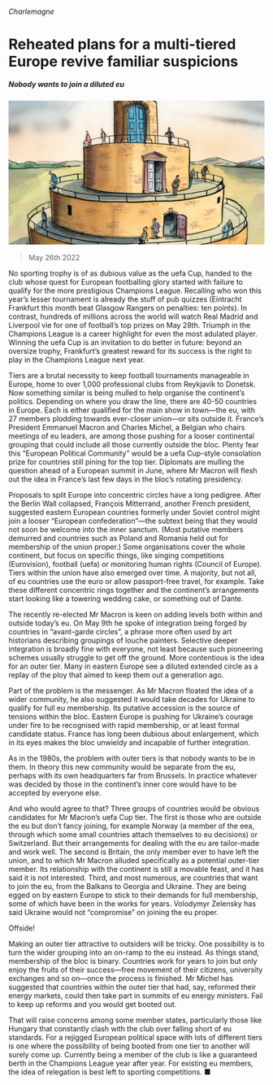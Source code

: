 ###### Charlemagne

# Reheated plans for a multi-tiered Europe revive familiar suspicions 

##### Nobody wants to join a diluted eu 

![image](images/20220528_EUD000.jpg) 

> May 26th 2022 

No sporting trophy is of as dubious value as the uefa Cup, handed to the club whose quest for European footballing glory started with failure to qualify for the more prestigious Champions League. Recalling who won this year’s lesser tournament is already the stuff of pub quizzes (Eintracht Frankfurt this month beat Glasgow Rangers on penalties: ten points). In contrast, hundreds of millions across the world will watch Real Madrid and Liverpool vie for one of football’s top prizes on May 28th. Triumph in the Champions League is a career highlight for even the most adulated player. Winning the uefa Cup is an invitation to do better in future: beyond an oversize trophy, Frankfurt’s greatest reward for its success is the right to play in the Champions League next year.

Tiers are a brutal necessity to keep football tournaments manageable in Europe, home to over 1,000 professional clubs from Reykjavik to Donetsk. Now something similar is being mulled to help organise the continent’s politics. Depending on where you draw the line, there are 40-50 countries in Europe. Each is either qualified for the main show in town—the eu, with 27 members plodding towards ever-closer union—or sits outside it. France’s President Emmanuel Macron and Charles Michel, a Belgian who chairs meetings of eu leaders, are among those pushing for a looser continental grouping that could include all those currently outside the bloc. Plenty fear this “European Political Community” would be a uefa Cup-style consolation prize for countries still pining for the top tier. Diplomats are mulling the question ahead of a European summit in June, where Mr Macron will flesh out the idea in France’s last few days in the bloc’s rotating presidency.

Proposals to split Europe into concentric circles have a long pedigree. After the Berlin Wall collapsed, François Mitterrand, another French president, suggested eastern European countries formerly under Soviet control might join a looser “European confederation”—the subtext being that they would not soon be welcome into the inner sanctum. (Most putative members demurred and countries such as Poland and Romania held out for membership of the union proper.) Some organisations cover the whole continent, but focus on specific things, like singing competitions (Eurovision), football (uefa) or monitoring human rights (Council of Europe). Tiers within the union have also emerged over time. A majority, but not all, of eu countries use the euro or allow passport-free travel, for example. Take these different concentric rings together and the continent’s arrangements start looking like a towering wedding cake, or something out of Dante.

The recently re-elected Mr Macron is keen on adding levels both within and outside today’s eu. On May 9th he spoke of integration being forged by countries in “avant-garde circles”, a phrase more often used by art historians describing groupings of louche painters. Selective deeper integration is broadly fine with everyone, not least because such pioneering schemes usually struggle to get off the ground. More contentious is the idea for an outer tier. Many in eastern Europe see a diluted extended circle as a replay of the ploy that aimed to keep them out a generation ago. 

Part of the problem is the messenger. As Mr Macron floated the idea of a wider community, he also suggested it would take decades for Ukraine to qualify for full eu membership. Its putative accession is the source of tensions within the bloc. Eastern Europe is pushing for Ukraine’s courage under fire to be recognised with rapid membership, or at least formal candidate status. France has long been dubious about enlargement, which in its eyes makes the bloc unwieldy and incapable of further integration.

As in the 1980s, the problem with outer tiers is that nobody wants to be in them. In theory this new community would be separate from the eu, perhaps with its own headquarters far from Brussels. In practice whatever was decided by those in the continent’s inner core would have to be accepted by everyone else. 

And who would agree to that? Three groups of countries would be obvious candidates for Mr Macron’s uefa Cup tier. The first is those who are outside the eu but don’t fancy joining, for example Norway (a member of the eea, through which some small countries attach themselves to eu decisions) or Switzerland. But their arrangements for dealing with the eu are tailor-made and work well. The second is Britain, the only member ever to have left the union, and to which Mr Macron alluded specifically as a potential outer-tier member. Its relationship with the continent is still a movable feast, and it has said it is not interested. Third, and most numerous, are countries that want to join the eu, from the Balkans to Georgia and Ukraine. They are being egged on by eastern Europe to stick to their demands for full membership, some of which have been in the works for years. Volodymyr Zelensky has said Ukraine would not “compromise” on joining the eu proper.

Offside!

Making an outer tier attractive to outsiders will be tricky. One possibility is to turn the wider grouping into an on-ramp to the eu instead. As things stand, membership of the bloc is binary. Countries work for years to join but only enjoy the fruits of their success—free movement of their citizens, university exchanges and so on—once the process is finished. Mr Michel has suggested that countries within the outer tier that had, say, reformed their energy markets, could then take part in summits of eu energy ministers. Fail to keep up reforms and you would get booted out.

That will raise concerns among some member states, particularly those like Hungary that constantly clash with the club over falling short of eu standards. For a rejigged European political space with lots of different tiers is one where the possibility of being booted from one tier to another will surely come up. Currently being a member of the club is like a guaranteed berth in the Champions League year after year. For existing eu members, the idea of relegation is best left to sporting competitions. ■





